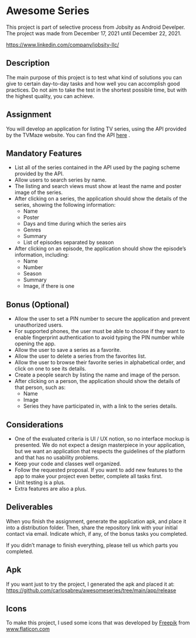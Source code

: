 # Awesome Series
This project is part of selective process from Jobsity as Android Develper. The project was made from December 17, 2021 until December 22, 2021. 

https://www.linkedin.com/company/jobsity-llc/

## Description
The main purpose of this project is to test what kind of solutions you can give to certain
day-to-day tasks and how well you can accomplish good practices. Do not aim to take the test in
the shortest possible time, but with the highest quality, you can achieve.

## Assignment
You will develop an application for listing TV series, using the API provided by the TVMaze
website.
You can find the API <a href="https://www.tvmaze.com/api"> here</a> .

## Mandatory Features
- List all of the series contained in the API used by the paging scheme provided by the
API.
- Allow users to search series by name.
- The listing and search views must show at least the name and poster image of the
series.
- After clicking on a series, the application should show the details of the series, showing
the following information:
  - Name
  - Poster
  - Days and time during which the series airs
  - Genres
  - Summary
  - List of episodes separated by season
- After clicking on an episode, the application should show the episode’s information,
including:
  - Name
  - Number
  - Season
  - Summary
  - Image, if there is one

## Bonus (Optional)
- Allow the user to set a PIN number to secure the application and prevent unauthorized
users.
- For supported phones, the user must be able to choose if they want to enable fingerprint
authentication to avoid typing the PIN number while opening the app.
- Allow the user to save a series as a favorite.
- Allow the user to delete a series from the favorites list.
- Allow the user to browse their favorite series in alphabetical order, and click on one to
see its details.
- Create a people search by listing the name and image of the person.
- After clicking on a person, the application should show the details of that person, such
as:
  - Name
  - Image
  - Series they have participated in, with a link to the series details.


## Considerations

- One of the evaluated criteria is UI / UX notion, so no interface mockup is presented. We
do not expect a design masterpiece in your application, but we want an application that
respects the guidelines of the platform and that has no usability problems.
- Keep your code and classes well organized.
- Follow the requested proposal. If you want to add new features to the app to make your
project even better, complete all tasks first.
- Unit testing is a plus.
- Extra features are also a plus.

## Deliverables
When you finish the assignment, generate the application apk, and place it into a distribution
folder. Then, share the repository link with your initial contact via email. Indicate which, if any, of
the bonus tasks you completed.

If you didn’t manage to finish everything, please tell us which parts you completed.


## Apk
If you want just to try the project, I generated the apk and placed it at:
https://github.com/carlosabreu/awesomeseries/tree/main/app/release

## Icons

To make this project, I used some icons that was developed by <a href="https://www.freepik.com" title="Freepik">Freepik</a> from <a href="https://www.flaticon.com/br/" title="Flaticon">www.flaticon.com</a></div>
